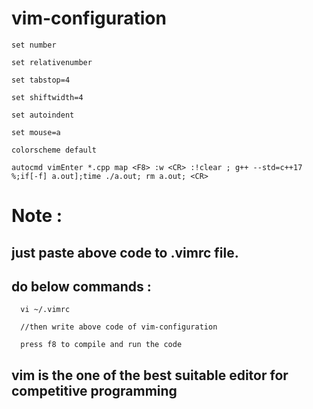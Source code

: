# vim-configuration

    set number

    set relativenumber

    set tabstop=4

    set shiftwidth=4

    set autoindent

    set mouse=a

    colorscheme default

    autocmd vimEnter *.cpp map <F8> :w <CR> :!clear ; g++ --std=c++17 %;if[-f] a.out];time ./a.out; rm a.out; <CR>

  
# Note : 
  ## just paste above code to .vimrc file.
  ## do below commands : 
  
      vi ~/.vimrc

      //then write above code of vim-configuration

      press f8 to compile and run the code
  
## vim is the one of the best suitable editor for competitive programming
  
